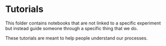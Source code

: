 # Tutorials

This folder contains notebooks that are not linked to a specific experiment but instead guide someone through a specific thing that we do.

These tutorials are meant to help people understand our processes.
